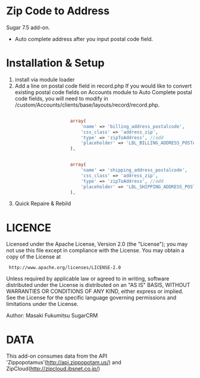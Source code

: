 Zip Code to Address
============

Sugar 7.5 add-on.
- Auto complete address after you input postal code field. 


Installation & Setup
============

1) install via module loader
2) Add a line on postal code field in record.php 
   If you would like to convert existing postal code fields on Accounts module to Auto Complete postal code fields,
   you will need to modify in /custom/Accounts/clients/base/layouts/record/record.php.
   

```php

                        array(
                            'name' => 'billing_address_postalcode',
                            'css_class' => 'address_zip',
                            'type' => 'zipToAddress', //add	
                            'placeholder' => 'LBL_BILLING_ADDRESS_POSTALCODE',
                        ),

```
```php

                        array(
                            'name' => 'shipping_address_postalcode',
                            'css_class' => 'address_zip',
                            'type' => 'zipToAddress', //add
                            'placeholder' => 'LBL_SHIPPING_ADDRESS_POSTALCODE',
                        ),
```
3) Quick Repaire & Rebild


LICENCE
============

Licensed under the Apache License, Version 2.0 (the "License");
you may not use this file except in compliance with the License.
You may obtain a copy of the License at
 
     http://www.apache.org/licenses/LICENSE-2.0
 
Unless required by applicable law or agreed to in writing, software
distributed under the License is distributed on an "AS IS" BASIS,
WITHOUT WARRANTIES OR CONDITIONS OF ANY KIND, either express or implied.
See the License for the specific language governing permissions and
limitations under the License.

Author: Masaki Fukumitsu SugarCRM


DATA
============
This add-on consumes data from the API 'Zippopotamus’(http://api.zippopotam.us/)
and ZipCloud(http://zipcloud.ibsnet.co.jp/)



